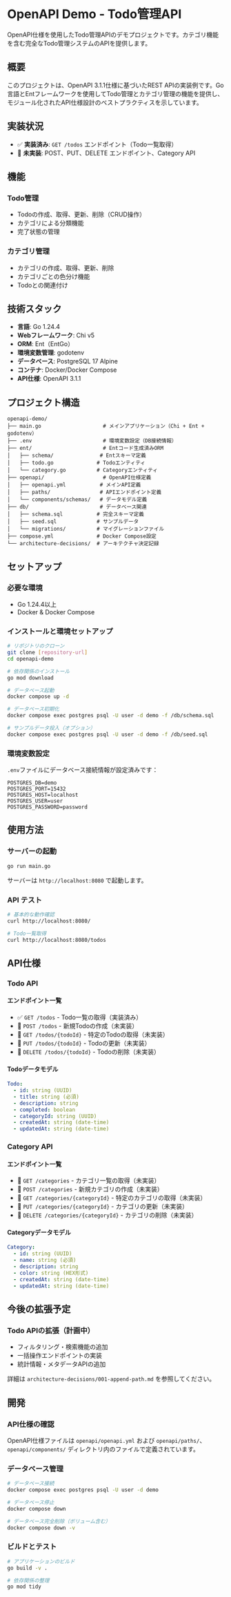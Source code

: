 # OpenAPI Demo - Todo管理API

OpenAPI仕様を使用したTodo管理APIのデモプロジェクトです。カテゴリ機能を含む完全なTodo管理システムのAPIを提供します。

## 概要

このプロジェクトは、OpenAPI 3.1.1仕様に基づいたREST APIの実装例です。Go言語とEntフレームワークを使用してTodo管理とカテゴリ管理の機能を提供し、モジュール化されたAPI仕様設計のベストプラクティスを示しています。

## 実装状況

- ✅ **実装済み**: `GET /todos` エンドポイント（Todo一覧取得）
- 🚧 **未実装**: POST、PUT、DELETE エンドポイント、Category API

## 機能

### Todo管理
- Todoの作成、取得、更新、削除（CRUD操作）
- カテゴリによる分類機能
- 完了状態の管理

### カテゴリ管理
- カテゴリの作成、取得、更新、削除
- カテゴリごとの色分け機能
- Todoとの関連付け

## 技術スタック

- **言語**: Go 1.24.4
- **Webフレームワーク**: Chi v5
- **ORM**: Ent（EntGo）
- **環境変数管理**: godotenv
- **データベース**: PostgreSQL 17 Alpine
- **コンテナ**: Docker/Docker Compose
- **API仕様**: OpenAPI 3.1.1

## プロジェクト構造

```
openapi-demo/
├── main.go                    # メインアプリケーション（Chi + Ent + godotenv）
├── .env                       # 環境変数設定（DB接続情報）
├── ent/                       # Entコード生成済みORM
│   ├── schema/               # Entスキーマ定義
│   ├── todo.go              # Todoエンティティ
│   └── category.go          # Categoryエンティティ
├── openapi/                   # OpenAPI仕様定義
│   ├── openapi.yml           # メインAPI定義
│   ├── paths/                # APIエンドポイント定義
│   └── components/schemas/   # データモデル定義
├── db/                       # データベース関連
│   ├── schema.sql           # 完全スキーマ定義
│   ├── seed.sql             # サンプルデータ
│   └── migrations/          # マイグレーションファイル
├── compose.yml              # Docker Compose設定
└── architecture-decisions/  # アーキテクチャ決定記録
```

## セットアップ

### 必要な環境
- Go 1.24.4以上
- Docker & Docker Compose

### インストールと環境セットアップ
```bash
# リポジトリのクローン
git clone [repository-url]
cd openapi-demo

# 依存関係のインストール
go mod download

# データベース起動
docker compose up -d

# データベース初期化
docker compose exec postgres psql -U user -d demo -f /db/schema.sql

# サンプルデータ投入（オプション）
docker compose exec postgres psql -U user -d demo -f /db/seed.sql
```

### 環境変数設定
`.env`ファイルにデータベース接続情報が設定済みです：
```env
POSTGRES_DB=demo
POSTGRES_PORT=15432
POSTGRES_HOST=localhost
POSTGRES_USER=user
POSTGRES_PASSWORD=password
```

## 使用方法

### サーバーの起動
```bash
go run main.go
```

サーバーは `http://localhost:8080` で起動します。

### API テスト
```bash
# 基本的な動作確認
curl http://localhost:8080/

# Todo一覧取得
curl http://localhost:8080/todos
```

## API仕様

### Todo API

#### エンドポイント一覧
- ✅ `GET /todos` - Todo一覧の取得（実装済み）
- 🚧 `POST /todos` - 新規Todoの作成（未実装）
- 🚧 `GET /todos/{todoId}` - 特定のTodoの取得（未実装）
- 🚧 `PUT /todos/{todoId}` - Todoの更新（未実装）
- 🚧 `DELETE /todos/{todoId}` - Todoの削除（未実装）

#### Todoデータモデル
```yaml
Todo:
  - id: string (UUID)
  - title: string (必須)
  - description: string
  - completed: boolean
  - categoryId: string (UUID)
  - createdAt: string (date-time)
  - updatedAt: string (date-time)
```

### Category API

#### エンドポイント一覧
- 🚧 `GET /categories` - カテゴリ一覧の取得（未実装）
- 🚧 `POST /categories` - 新規カテゴリの作成（未実装）
- 🚧 `GET /categories/{categoryId}` - 特定のカテゴリの取得（未実装）
- 🚧 `PUT /categories/{categoryId}` - カテゴリの更新（未実装）
- 🚧 `DELETE /categories/{categoryId}` - カテゴリの削除（未実装）

#### Categoryデータモデル
```yaml
Category:
  - id: string (UUID)
  - name: string (必須)
  - description: string
  - color: string (HEX形式)
  - createdAt: string (date-time)
  - updatedAt: string (date-time)
```

## 今後の拡張予定

### Todo APIの拡張（計画中）
- フィルタリング・検索機能の追加
- 一括操作エンドポイントの実装
- 統計情報・メタデータAPIの追加

詳細は `architecture-decisions/001-append-path.md` を参照してください。

## 開発

### API仕様の確認
OpenAPI仕様ファイルは `openapi/openapi.yml` および `openapi/paths/`、`openapi/components/` ディレクトリ内のファイルで定義されています。

### データベース管理
```bash
# データベース接続
docker compose exec postgres psql -U user -d demo

# データベース停止
docker compose down

# データベース完全削除（ボリューム含む）
docker compose down -v
```

### ビルドとテスト
```bash
# アプリケーションのビルド
go build -v .

# 依存関係の整理
go mod tidy
```
